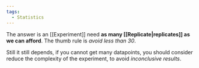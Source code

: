 ```yaml
---
tags:
  - Statistics
---
```

The answer is an [[Experiment]] need **as many [[Replicate|replicates]] as we can afford**.
The thumb rule is *avoid less than 30*.

Still it still depends, if you cannot get many datapoints, you should consider reduce the complexity of the experiment, to avoid *inconclusive results*.